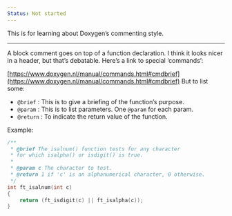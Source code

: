 ```yaml
---
Status: Not started
---
```

This is for learning about Doxygen’s commenting style.
  
---
  
A block comment goes on top of a function declaration. I think it looks nicer in a header, but that’s debatable.
Here’s a link to special ‘commands’:  
  
[https://www.doxygen.nl/manual/commands.html#cmdbrief](https://www.doxygen.nl/manual/commands.html#cmdbrief)
But to list some:
- `@brief` : This is to give a briefing of the function’s purpose.
- `@param` : This is to list parameters. One `@param` for each param.
- `@return` : To indicate the return value of the function.
  
Example:
```C
/**
 * @brief The isalnum() function tests for any character
 * for which isalpha() or isdigit() is true.
 *
 * @param c The character to test.
 * @return 1 if 'c' is an alphanumerical character, 0 otherwise.
 */
int	ft_isalnum(int c)
{
	return (ft_isdigit(c) || ft_isalpha(c));
}
```